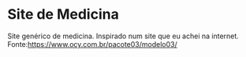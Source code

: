 # Site de Medicina
 Site genérico de medicina.
 Inspirado num site que eu achei na internet. Fonte:https://www.ocy.com.br/pacote03/modelo03/

